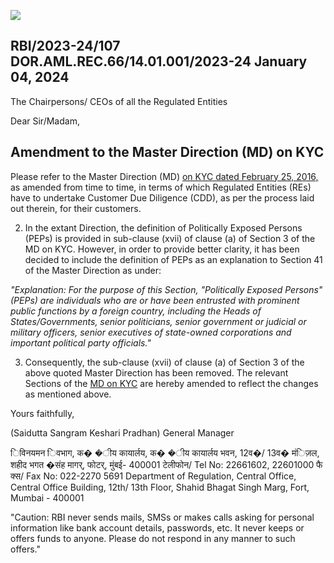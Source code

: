 ![](_page_0_Picture_0.jpeg)

## RBI/2023-24/107 DOR.AML.REC.66/14.01.001/2023-24 January 04, 2024

The Chairpersons/ CEOs of all the Regulated Entities

Dear Sir/Madam,

## **Amendment to the Master Direction (MD) on KYC**

Please refer to the Master Direction (MD) [on KYC dated February 25, 2016,](https://www.rbi.org.in/Scripts/BS_ViewMasDirections.aspx?id=11566) as amended from time to time, in terms of which Regulated Entities (REs) have to undertake Customer Due Diligence (CDD), as per the process laid out therein, for their customers.

2. In the extant Direction, the definition of Politically Exposed Persons (PEPs) is provided in sub-clause (xvii) of clause (a) of Section 3 of the MD on KYC. However, in order to provide better clarity, it has been decided to include the definition of PEPs as an explanation to Section 41 of the Master Direction as under:

*"Explanation: For the purpose of this Section, "Politically Exposed Persons" (PEPs) are individuals who are or have been entrusted with prominent public functions by a foreign country, including the Heads of States/Governments, senior politicians, senior government or judicial or military officers, senior executives of state-owned corporations and important political party officials."*

3. Consequently, the sub-clause (xvii) of clause (a) of Section 3 of the above quoted Master Direction has been removed. The relevant Sections of the [MD on KYC](https://www.rbi.org.in/Scripts/BS_ViewMasDirections.aspx?id=11566) are hereby amended to reflect the changes as mentioned above.

Yours faithfully,

(Saidutta Sangram Keshari Pradhan) General Manager

िविनयमन िवभाग, क� �ीय कायार्लय, क� �ीय कायार्लय भवन, 12व�/ 13व� मंिज़ल, शहीद भगत �संह मागर्, फोटर्, मुंबई- 400001 टेलीफोन/ Tel No: 22661602, 22601000 फै क्स/ Fax No: 022-2270 5691 Department of Regulation, Central Office, Central Office Building, 12th/ 13th Floor, Shahid Bhagat Singh Marg, Fort, Mumbai - 400001

"Caution: RBI never sends mails, SMSs or makes calls asking for personal information like bank account details, passwords, etc. It never keeps or offers funds to anyone. Please do not respond in any manner to such offers."
